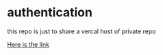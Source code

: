 # authentication
this repo is just to share a vercal host of private repo

[Here is the link](auth-five-nu.vercel.app)
